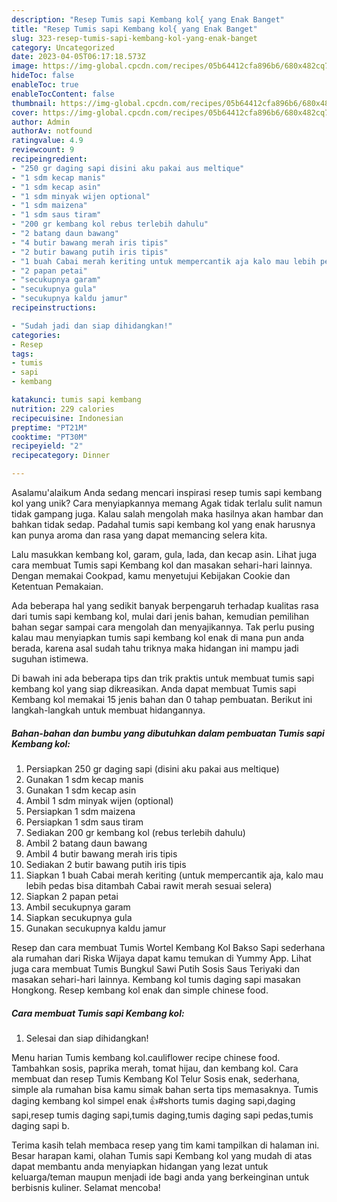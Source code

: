 ```yaml
---
description: "Resep Tumis sapi Kembang kol{ yang Enak Banget"
title: "Resep Tumis sapi Kembang kol{ yang Enak Banget"
slug: 323-resep-tumis-sapi-kembang-kol-yang-enak-banget
category: Uncategorized
date: 2023-04-05T06:17:18.573Z
image: https://img-global.cpcdn.com/recipes/05b64412cfa896b6/680x482cq70/tumis-sapi-kembang-kol-foto-resep-utama.jpg
hideToc: false
enableToc: true
enableTocContent: false
thumbnail: https://img-global.cpcdn.com/recipes/05b64412cfa896b6/680x482cq70/tumis-sapi-kembang-kol-foto-resep-utama.jpg
cover: https://img-global.cpcdn.com/recipes/05b64412cfa896b6/680x482cq70/tumis-sapi-kembang-kol-foto-resep-utama.jpg
author: Admin
authorAv: notfound
ratingvalue: 4.9
reviewcount: 9
recipeingredient:
- "250 gr daging sapi disini aku pakai aus meltique"
- "1 sdm kecap manis"
- "1 sdm kecap asin"
- "1 sdm minyak wijen optional"
- "1 sdm maizena"
- "1 sdm saus tiram"
- "200 gr kembang kol rebus terlebih dahulu"
- "2 batang daun bawang"
- "4 butir bawang merah iris tipis"
- "2 butir bawang putih iris tipis"
- "1 buah Cabai merah keriting untuk mempercantik aja kalo mau lebih pedas bisa ditambah Cabai rawit merah sesuai selera"
- "2 papan petai"
- "secukupnya garam"
- "secukupnya gula"
- "secukupnya kaldu jamur"
recipeinstructions:

- "Sudah jadi dan siap dihidangkan!"
categories:
- Resep
tags:
- tumis
- sapi
- kembang

katakunci: tumis sapi kembang 
nutrition: 229 calories
recipecuisine: Indonesian
preptime: "PT21M"
cooktime: "PT30M"
recipeyield: "2"
recipecategory: Dinner

---
```



Asalamu'alaikum Anda sedang mencari inspirasi resep tumis sapi kembang kol yang unik? Cara menyiapkannya memang Agak tidak terlalu sulit namun tidak gampang juga. Kalau salah mengolah maka hasilnya akan hambar dan bahkan tidak sedap. Padahal tumis sapi kembang kol yang enak harusnya kan punya aroma dan rasa yang dapat memancing selera kita.


Lalu masukkan kembang kol, garam, gula, lada, dan kecap asin. Lihat juga cara membuat Tumis sapi Kembang kol dan masakan sehari-hari lainnya. Dengan memakai Cookpad, kamu menyetujui Kebijakan Cookie dan Ketentuan Pemakaian.

Ada beberapa hal yang sedikit banyak berpengaruh terhadap kualitas rasa dari tumis sapi kembang kol, mulai dari jenis bahan, kemudian pemilihan bahan segar sampai cara mengolah dan menyajikannya. Tak perlu pusing kalau mau menyiapkan tumis sapi kembang kol enak di mana pun anda berada, karena asal sudah tahu triknya maka hidangan ini mampu jadi suguhan istimewa.


Di bawah ini ada beberapa tips dan trik praktis untuk membuat tumis sapi kembang kol yang siap dikreasikan. Anda dapat membuat Tumis sapi Kembang kol memakai 15 jenis bahan dan 0 tahap pembuatan. Berikut ini langkah-langkah untuk membuat hidangannya.

<!--inarticleads1-->

##### Bahan-bahan dan bumbu yang dibutuhkan dalam pembuatan Tumis sapi Kembang kol:

1. Persiapkan 250 gr daging sapi (disini aku pakai aus meltique)
1. Gunakan 1 sdm kecap manis
1. Gunakan 1 sdm kecap asin
1. Ambil 1 sdm minyak wijen (optional)
1. Persiapkan 1 sdm maizena
1. Persiapkan 1 sdm saus tiram
1. Sediakan 200 gr kembang kol (rebus terlebih dahulu)
1. Ambil 2 batang daun bawang
1. Ambil 4 butir bawang merah iris tipis
1. Sediakan 2 butir bawang putih iris tipis
1. Siapkan 1 buah Cabai merah keriting (untuk mempercantik aja, kalo mau lebih pedas bisa ditambah Cabai rawit merah sesuai selera)
1. Siapkan 2 papan petai
1. Ambil secukupnya garam
1. Siapkan secukupnya gula
1. Gunakan secukupnya kaldu jamur


Resep dan cara membuat Tumis Wortel Kembang Kol Bakso Sapi sederhana ala rumahan dari Riska Wijaya dapat kamu temukan di Yummy App. Lihat juga cara membuat Tumis Bungkul Sawi Putih Sosis Saus Teriyaki dan masakan sehari-hari lainnya. Kembang kol tumis daging sapi masakan Hongkong. Resep kembang kol enak dan simple chinese food. 

<!--inarticleads2-->

##### Cara membuat Tumis sapi Kembang kol:


1. Selesai dan siap dihidangkan!

Menu harian Tumis kembang kol.cauliflower recipe chinese food. Tambahkan sosis, paprika merah, tomat hijau, dan kembang kol. Cara membuat dan resep Tumis Kembang Kol Telur Sosis enak, sederhana, simple ala rumahan bisa kamu simak bahan serta tips memasaknya. Tumis daging kembang kol simpel enak 👍#shorts tumis daging sapi,daging sapi,resep tumis daging sapi,tumis daging,tumis daging sapi pedas,tumis daging sapi b. 

Terima kasih telah membaca resep yang tim kami tampilkan di halaman ini. Besar harapan kami, olahan Tumis sapi Kembang kol yang mudah di atas dapat membantu anda menyiapkan hidangan yang lezat untuk keluarga/teman maupun menjadi ide bagi anda yang berkeinginan untuk berbisnis kuliner. Selamat mencoba!
